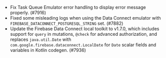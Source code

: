 - Fix Task Queue Emulator error handling to display error message properly. (#7916)
- Fixed some misleading logs when using the Data Connect emulator with `FIREBASE_DATACONNECT_POSTGRESQL_STRING` set. (#7882)
- Update the Firebase Data Connect local toolkit to v1.7.0, which includes support for `query` in mutations, `@check` for advanced authorization, and replaces `java.util.Date` with `com.google.firebase.dataconnect.LocalDate` for `Date` scalar fields and variables in Kotlin codegen. (#7936)
